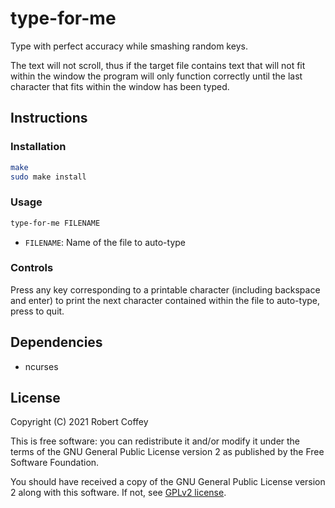 # type-for-me

Type with perfect accuracy while smashing random keys.

The text will not scroll, thus if the target file contains text that will not
fit within the window the program will only function correctly until the last
character that fits within the window has been typed.


## Instructions

### Installation

```sh
make
sudo make install
```

### Usage

```sh
type-for-me FILENAME
```
- `FILENAME`: Name of the file to auto-type

### Controls

Press any key corresponding to a printable character (including backspace and
enter) to print the next character contained within the file to auto-type, press
<S-end> to quit.


## Dependencies

- ncurses


## License

Copyright (C) 2021 Robert Coffey

This is free software: you can redistribute it and/or modify it under the terms
of the GNU General Public License version 2 as published by the Free Software
Foundation.

You should have received a copy of the GNU General Public License version 2
along with this software. If not, see
[GPLv2 license](https://www.gnu.org/licenses/gpl-2.0).
